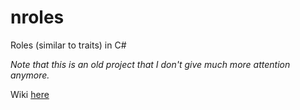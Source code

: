 # nroles
Roles (similar to traits) in C#

_Note that this is an old project that I don't give much more attention anymore._

Wiki [here](https://github.com/jordao76/nroles/blob/wiki/ProjectHome.md)
